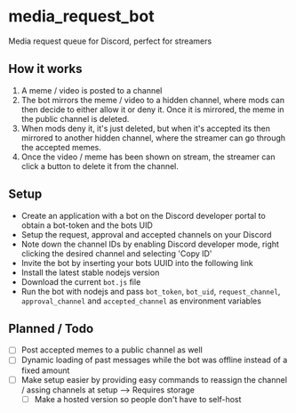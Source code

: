 # media_request_bot
Media request queue for Discord, perfect for streamers

## How it works
1. A meme / video is posted to a channel
2. The bot mirrors the meme / video to a hidden channel, where mods can then decide to either allow it or deny it. Once it is mirrored, the meme in the public channel is deleted.
3. When mods deny it, it's just deleted, but when it's accepted its then mirrored to another hidden channel, where the streamer can go through the accepted memes.
4. Once the video / meme has been shown on stream, the streamer can click a button to delete it from the channel.

## Setup
- Create an application with a bot on the Discord developer portal to obtain a bot-token and the bots UID
- Setup the request, approval and accepted channels on your Discord
- Note down the channel IDs by enabling Discord developer mode, right clicking the desired channel and selecting 'Copy ID'
- Invite the bot by inserting your bots UUID into the following link
- Install the latest stable nodejs version
- Download the current `bot.js` file
- Run the bot with nodejs and pass `bot_token`, `bot_uid`, `request_channel`, `approval_channel` and `accepted_channel` as environment variables

## Planned / Todo
- [ ] Post accepted memes to a public channel as well
- [ ] Dynamic loading of past messages while the bot was offline instead of a fixed amount
- [ ] Make setup easier by providing easy commands to reassign the channel / assing channels at setup --> Requires storage
  - [ ] Make a hosted version so people don't have to self-host
